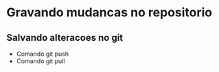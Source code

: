 # Gravando mudancas no repositorio 

## Salvando alteracoes no git

* Comando git push
* Comando git pull
